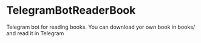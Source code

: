 # TelegramBotReaderBook
Telegram bot for reading books. You can download yor own book in books/ and read it in Telegram
